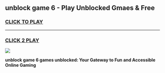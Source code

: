 
## unblock game 6 - Play Unblocked Gmaes & Free
<h3>
<a href="https://news.freeplayer.one?title=unblock_game_6&ref=16F">CLICK TO PLAY</a></h3>
<hr>

<h3>
<a href="https://news.freeplayer.one?title=unblock_game_6&ref=16F">CLICK 2 PLAY</a>
  
</h3>

<a href="https://news.freeplayer.one?title=unblock_game_6&ref=16F/"><img src="https://clearcache.store/games.png"></a>


**unblock game 6 games unblocked: Your Gateway to Fun and Accessible Online Gaming**
